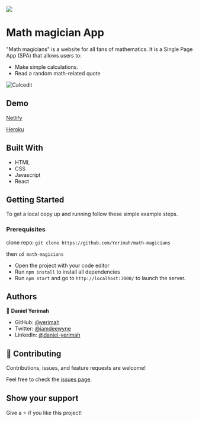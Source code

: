 ![](https://img.shields.io/badge/Microverse-blueviolet)

# Math magician App

"Math magicians" is a website for all fans of mathematics. It is a Single Page App (SPA) that allows users to:

- Make simple calculations.
- Read a random math-related quote

![Calcedit](https://user-images.githubusercontent.com/71140133/155229108-4c20b7bc-1d89-407a-b581-70340ef674ff.PNG)

## Demo

[Netlify](https://math-magic-project.netlify.app/)

[Heroku]()

## Built With

- HTML 
- CSS
- Javascript
- React

## Getting Started

To get a local copy up and running follow these simple example steps.

### Prerequisites

clone repo: `git clone https://github.com/Yerimah/math-magicians`

then
`cd math-magicians`

- Open the project with your code editor
- Run `npm install` to install all dependencies
- Run `npm start` and go to `http://localhost:3000/` to launch the server.

## Authors

👤 **Daniel Yerimah**

- GitHub: [@yerimah](https://github.com/yerimah)
- Twitter: [@iamdeewyne](https://twitter.com/iamdeewyne)
- LinkedIn: [@daniel-yerimah](https://www.linkedin.com/in/daniel-yerimah/)


## 🤝 Contributing

Contributions, issues, and feature requests are welcome!

Feel free to check the [issues page](https://github.com/Yerimah/math-magicians/issues).

## Show your support

Give a ⭐️ if you like this project!

